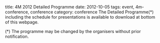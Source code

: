 title: 4M 2012 Detailed Programme
date: 2012-10-05
tags: event, 4m-conference, conference
category: conference
The Detailed Programme(*) including the schedule for presentations is available to download at bottom of this webpage.




(*) The programme may be changed by the organisers without prior notification. 